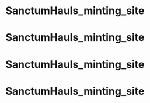 # SanctumHauls_minting_site
# SanctumHauls_minting_site
# SanctumHauls_minting_site
# SanctumHauls_minting_site
